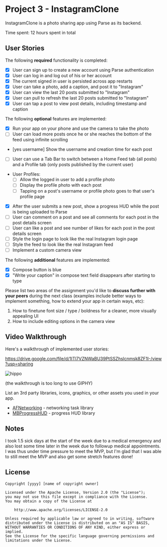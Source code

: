 # Project 3 - InstagramClone

InstagramClone is a photo sharing app using Parse as its backend.

Time spent: 12 hours spent in total

## User Stories

The following **required** functionality is completed:

- [X] User can sign up to create a new account using Parse authentication
- [X] User can log in and log out of his or her account
- [X] The current signed in user is persisted across app restarts
- [X] User can take a photo, add a caption, and post it to "Instagram"
- [X] User can view the last 20 posts submitted to "Instagram"
- [X] User can pull to refresh the last 20 posts submitted to "Instagram"
- [X] User can tap a post to view post details, including timestamp and caption

The following **optional** features are implemented:

- [X] Run your app on your phone and use the camera to take the photo
- [ ] User can load more posts once he or she reaches the bottom of the feed using infinite scrolling
- [yes username] Show the username and creation time for each post
- [ ] User can use a Tab Bar to switch between a Home Feed tab (all posts) and a Profile tab (only posts published by the current user)
- User Profiles:
  - [ ] Allow the logged in user to add a profile photo
  - [ ] Display the profile photo with each post
  - [ ] Tapping on a post's username or profile photo goes to that user's profile page
- [X] After the user submits a new post, show a progress HUD while the post is being uploaded to Parse
- [ ] User can comment on a post and see all comments for each post in the post details screen
- [ ] User can like a post and see number of likes for each post in the post details screen
- [ ] Style the login page to look like the real Instagram login page
- [ ] Style the feed to look like the real Instagram feed
- [ ] Implement a custom camera view

The following **additional** features are implemented:

- [X] Compose button is blue
- [X] "Write your caption" in compose text field disappears after starting to type

Please list two areas of the assignment you'd like to **discuss further with your peers** during the next class (examples include better ways to implement something, how to extend your app in certain ways, etc):

1. How to finetune font size / type / boldness for a cleaner, more visually appealing UI
2. How to include editing options in the camera view

## Video Walkthrough

Here's a walkthrough of implemented user stories:

https://drive.google.com/file/d/1ITl7VZNWaBU39PtSSZhslcnmsk8ZF1I-/view?usp=sharing

![hippo](https://submissions.us-east-1.linodeobjects.com/metau_ios/RftIdGUp.gif)

(the walkthrough is too long to use GIPHY)

List an 3rd party libraries, icons, graphics, or other assets you used in your app.

- [AFNetworking](https://github.com/AFNetworking/AFNetworking) - networking task library
- [MBProgressHUD](https://cocoapods.org/pods/MBProgressHUD) - progress HUD library

## Notes

I took 1.5 sick days at the start of the week due to a medical emergency and also lost some time later in the week due to followup medical appointments. I was thus under time pressure to meet the MVP, but I'm glad that I was able to still meet the MVP and also get some stretch features done!

## License

    Copyright [yyyy] [name of copyright owner]

    Licensed under the Apache License, Version 2.0 (the "License");
    you may not use this file except in compliance with the License.
    You may obtain a copy of the License at

        http://www.apache.org/licenses/LICENSE-2.0

    Unless required by applicable law or agreed to in writing, software
    distributed under the License is distributed on an "AS IS" BASIS,
    WITHOUT WARRANTIES OR CONDITIONS OF ANY KIND, either express or implied.
    See the License for the specific language governing permissions and
    limitations under the License.
